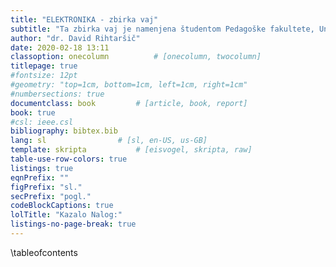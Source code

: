 ```yaml
---
title: "ELEKTRONIKA - zbirka vaj"
subtitle: "Ta zbirka vaj je namenjena študentom Pedagoške fakultete, Univerze v Ljubljani."
author: "dr. David Rihtaršič"
date: 2020-02-18 13:11
classoption: onecolumn 			# [onecolumn, twocolumn]
titlepage: true
#fontsize: 12pt
#geometry: "top=1cm, bottom=1cm, left=1cm, right=1cm"
#numbersections: true
documentclass: book 		# [article, book, report]
book: true
#csl: ieee.csl
bibliography: bibtex.bib
lang: sl 				# [sl, en-US, us-GB]
template: skripta			# [eisvogel, skripta, raw] 
table-use-row-colors: true
listings: true
eqnPrefix: ""
figPrefix: "sl."
secPrefix: "pogl."
codeBlockCaptions: true
lolTitle: "Kazalo Nalog:"
listings-no-page-break: true
---
```


\tableofcontents
